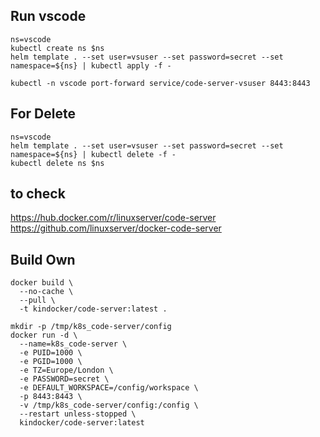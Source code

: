 ## Run vscode
```
ns=vscode
kubectl create ns $ns
helm template . --set user=vsuser --set password=secret --set namespace=${ns} | kubectl apply -f -

kubectl -n vscode port-forward service/code-server-vsuser 8443:8443
```

## For Delete
```
ns=vscode
helm template . --set user=vsuser --set password=secret --set namespace=${ns} | kubectl delete -f -
kubectl delete ns $ns
```



## to check
https://hub.docker.com/r/linuxserver/code-server
https://github.com/linuxserver/docker-code-server


## Build Own
```
docker build \
  --no-cache \
  --pull \
  -t kindocker/code-server:latest .
```

```
mkdir -p /tmp/k8s_code-server/config
docker run -d \
  --name=k8s_code-server \
  -e PUID=1000 \
  -e PGID=1000 \
  -e TZ=Europe/London \
  -e PASSWORD=secret \
  -e DEFAULT_WORKSPACE=/config/workspace \
  -p 8443:8443 \
  -v /tmp/k8s_code-server/config:/config \
  --restart unless-stopped \
  kindocker/code-server:latest
  ```